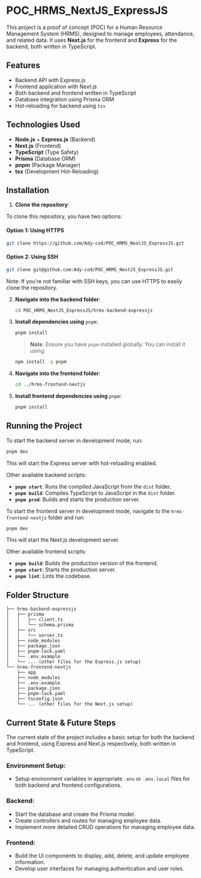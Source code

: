 # POC_HRMS_NextJS_ExpressJS

This project is a proof of concept (POC) for a Human Resource Management System (HRMS), designed to manage employees, attendance, and related data. It uses **Next.js** for the frontend and **Express** for the backend, both written in TypeScript.

## Features

- Backend API with Express.js
- Frontend application with Next.js
- Both backend and frontend written in TypeScript
- Database integration using Prisma ORM
- Hot-reloading for backend using `tsx`

## Technologies Used

- **Node.js** + **Express.js** (Backend)
- **Next.js** (Frontend)
- **TypeScript** (Type Safety)
- **Prisma** (Database ORM)
- **pnpm** (Package Manager)
- **tsx** (Development Hot-Reloading)

## Installation

1. **Clone the repository**:

To clone this repository, you have two options:

#### Option 1: Using HTTPS

```bash
git clone https://github.com/Ady-cod/POC_HRMS_NextJS_ExpressJS.git
```

#### Option 2: Using SSH

```bash
git clone git@github.com:Ady-cod/POC_HRMS_NextJS_ExpressJS.git
```

Note: If you’re not familiar with SSH keys, you can use HTTPS to easily clone the repository.

2. **Navigate into the backend folder**:

   ```bash
   cd POC_HRMS_NextJS_ExpressJS/hrms-backend-expressjs
   ```

3. **Install dependencies using** `pnpm`:

   ```bash
   pnpm install
   ```

   > **Note**: Ensure you have `pnpm` installed globally. You can install it using:

   ```bash
   npm install -g pnpm
   ```

4. **Navigate into the frontend folder**:

   ```bash
   cd ../hrms-frontend-nextjs
   ```

5. **Install frontend dependencies using** `pnpm`:

   ```bash
   pnpm install
   ```

## Running the Project

To start the backend server in development mode, run:

```bash
pnpm dev
```

This will start the Express server with hot-reloading enabled.

Other available backend scripts:

- **`pnpm start`**: Runs the compiled JavaScript from the `dist` folder.
- **`pnpm build`**: Compiles TypeScript to JavaScript in the `dist` folder.
- **`pnpm prod`**: Builds and starts the production server.

To start the frontend server in development mode, navigate to the `hrms-frontend-nextjs` folder and run:

```bash
pnpm dev
```

This will start the Next.js development server.

Other available frontend scripts:

- **`pnpm build`**: Builds the production version of the frontend.
- **`pnpm start`**: Starts the production server.
- **`pnpm lint`**: Lints the codebase.

## Folder Structure

```
├── hrms-backend-expressjs
│   ├── prisma
│   │   ├── client.ts
│   │   └── schema.prisma
│   ├── src
│   │   └── server.ts
│   ├── node_modules
│   ├── package.json
│   ├── pnpm-lock.yaml
│   └── .env.example
│   └── ... (other files for the Express.js setup)
└── hrms-frontend-nextjs
    ├── app
    ├── node_modules
    ├── .env.example
    ├── package.json
    ├── pnpm-lock.yaml
    ├── tsconfig.json
    └── ... (other files for the Next.js setup)
```

## Current State & Future Steps

The current state of the project includes a basic setup for both the backend and frontend, using Express and Next.js respectively, both written in TypeScript.

### Environment Setup:

- Setup environment variables in appropriate `.env` or `.env.local` files for both backend and frontend configurations.

### Backend:

- Start the database and create the Prisma model.
- Create controllers and routes for managing employee data.
- Implement more detailed CRUD operations for managing employee data.

### Frontend:

- Build the UI components to display, add, delete, and update employee information.
- Develop user interfaces for managing authentication and user roles.
